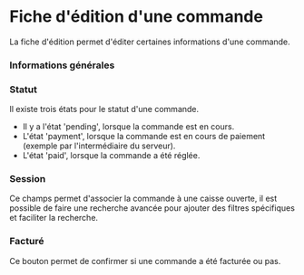 # Fiche d'édition d'une commande

La fiche d'édition permet d'éditer certaines informations d'une commande.

### Informations générales

### Statut

Il existe trois états pour le statut d'une commande. 

- Il y a l'état 'pending', lorsque la commande est en cours. 
- L'état 'payment', lorsque la commande est en cours de paiement (exemple par l'intermédiaire du serveur).
- L'état 'paid', lorsque la commande a été réglée. 

### Session

Ce champs permet d'associer la commande à une caisse ouverte, il est possible de faire une recherche avancée pour ajouter des filtres spécifiques et faciliter la recherche.

### Facturé

Ce bouton permet de confirmer si une commande a été facturée ou pas. 